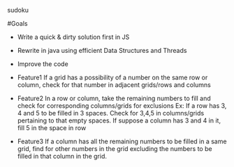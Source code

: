 sudoku

#Goals

- Write a quick & dirty solution first in JS
- Rewrite in java using efficient Data Structures and Threads
- Improve the code

- Feature1
  If a grid has a possibility of a number on the same row or column, check for that number in adjacent grids/rows and columns

- Feature2
  In a row or column, take the remaining numbers to fill and check for corresponding columns/grids for exclusions
  Ex: If a row has 3, 4 and 5 to be filled in 3 spaces. Check for 3,4,5 in columns/grids pertaining to that empty spaces. If suppose a column has 3 and 4 in it, fill 5 in the space in row

- Feature3
  If a column has all the remaining numbers to be filled in a same grid, find for other numbers in the grid excluding the numbers to be filled in that column in the grid.
